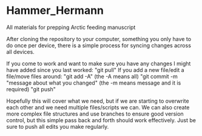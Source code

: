 # Hammer_Hermann
All materials for prepping Arctic feeding manuscript


After cloning the repository to your computer, something you only have to do once per device, there is a simple process for syncing changes across all devices.

If you come to work and want to make sure you have any changes I might have added since you last worked: "git pull"
If you add a new file/edit a file/move files around: "git add -A" (the -A means all)
                                                     "git commit -m "message about what you changed" (the -m means message and it is required)
                                                     "git push"
                                                     
Hopefully this will cover what we need, but if we are starting to overwrite each other and we need multiple files/scripts we can. We can also create more complex file structures and use branches to ensure good version control, but this simple pass back and forth should work effectively. Just be sure to push all edits you make regularly.

